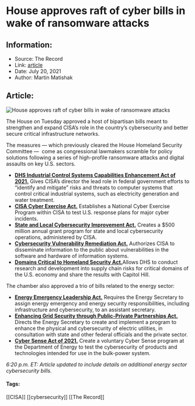 # House approves raft of cyber bills in wake of ransomware attacks
### 

## Information:
+ Source: The Record
+ Link: [article](https://therecord.media/house-approves-raft-of-cyber-bills-in-wake-of-ransomware-attacks/)
+ Date: July 20, 2021
+ Author: Martin Matishak


## Article:
![House approves raft of cyber bills in wake of ransomware attacks](https://therecord.media/wp-content/uploads/2021/07/moshed-07-20-14-15-23-e1626807840655.png)

The House on Tuesday approved a host of bipartisan bills meant to strengthen and expand CISA’s role in the country’s cybersecurity and better secure critical infrastructure networks.


The measures — which previously cleared the House Homeland Security Committee —  come as congressional lawmakers scramble for policy solutions following a series of high-profile ransomware attacks and digital assaults on key U.S. sectors.


* [**DHS Industrial Control Systems Capabilities Enhancement Act of 2021.**](https://www.congress.gov/bill/117th-congress/house-bill/1833) Gives CISA’s director the lead role in federal government efforts to “identify and mitigate” risks and threats to computer systems that control critical industrial systems, such as electricity generation and water treatment.
* [**CISA Cyber Exercise Act.**](https://www.congress.gov/bill/117th-congress/house-bill/3223/text) Establishes a National Cyber Exercise Program within CISA to test U.S. response plans for major cyber incidents.
* [**State and Local Cybersecurity Improvement Act.**](https://www.congress.gov/bill/117th-congress/house-bill/3138) Creates a $500 million annual grant program for state and local cybersecurity operations, administered by CISA.
* [**Cybersecurity Vulnerability Remediation Act.**](https://www.congress.gov/bill/117th-congress/house-bill/2980) Authorizes CISA to disseminate information to the public about vulnerabilities in the software and hardware of information systems.
* [**Domains Critical to Homeland Security Act.**](https://www.congress.gov/bill/117th-congress/house-bill/3264)Allows DHS to conduct research and development into supply chain risks for critical domains of the U.S. economy and share the results with Capitol Hill.


The chamber also approved a trio of bills related to the energy sector:


* [**Energy Emergency Leadership Act.**](https://www.congress.gov/bill/117th-congress/house-bill/3119/all-actions) Requires the Energy Secretary to assign energy emergency and energy security responsibilities, including infrastructure and cybersecurity, to an assistant secretary.
* [**Enhancing Grid Security through Public-Private Partnerships Act.**](https://www.congress.gov/bill/116th-congress/house-bill/359) Directs the Energy Secretary to create and implement a program to enhance the physical and cybersecurity of electric utilities, in consultation with state and other federal officials and the private sector.
* [**Cyber Sense Act of 2021.**](https://www.congress.gov/bill/117th-congress/house-bill/2928/all-info) Create a voluntary Cyber Sense program at the Department of Energy to test the cybersecurity of products and technologies intended for use in the bulk-power system.


*6:20 p.m. ET: Article updated to include details on additional energy sector cybersecurity bills.*





#### Tags:
[[CISA]] [[cybersecurity]] [[The Record]]
